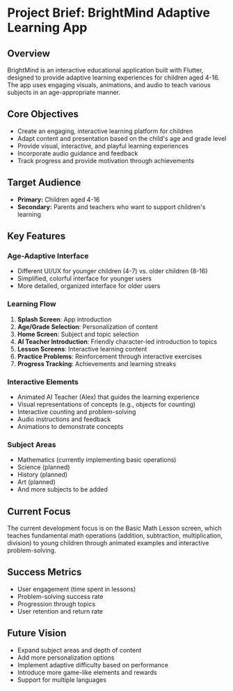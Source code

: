 # Project Brief: BrightMind Adaptive Learning App

## Overview
BrightMind is an interactive educational application built with Flutter, designed to provide adaptive learning experiences for children aged 4-16. The app uses engaging visuals, animations, and audio to teach various subjects in an age-appropriate manner.

## Core Objectives
- Create an engaging, interactive learning platform for children
- Adapt content and presentation based on the child's age and grade level
- Provide visual, interactive, and playful learning experiences
- Incorporate audio guidance and feedback
- Track progress and provide motivation through achievements

## Target Audience
- **Primary:** Children aged 4-16
- **Secondary:** Parents and teachers who want to support children's learning

## Key Features

### Age-Adaptive Interface
- Different UI/UX for younger children (4-7) vs. older children (8-16)
- Simplified, colorful interface for younger users
- More detailed, organized interface for older users

### Learning Flow
1. **Splash Screen**: App introduction
2. **Age/Grade Selection**: Personalization of content
3. **Home Screen**: Subject and topic selection
4. **AI Teacher Introduction**: Friendly character-led introduction to topics
5. **Lesson Screens**: Interactive learning content
6. **Practice Problems**: Reinforcement through interactive exercises
7. **Progress Tracking**: Achievements and learning streaks

### Interactive Elements
- Animated AI Teacher (Alex) that guides the learning experience
- Visual representations of concepts (e.g., objects for counting)
- Interactive counting and problem-solving
- Audio instructions and feedback
- Animations to demonstrate concepts

### Subject Areas
- Mathematics (currently implementing basic operations)
- Science (planned)
- History (planned)
- Art (planned)
- And more subjects to be added

## Current Focus
The current development focus is on the Basic Math Lesson screen, which teaches fundamental math operations (addition, subtraction, multiplication, division) to young children through animated examples and interactive problem-solving.

## Success Metrics
- User engagement (time spent in lessons)
- Problem-solving success rate
- Progression through topics
- User retention and return rate

## Future Vision
- Expand subject areas and depth of content
- Add more personalization options
- Implement adaptive difficulty based on performance
- Introduce more game-like elements and rewards
- Support for multiple languages
